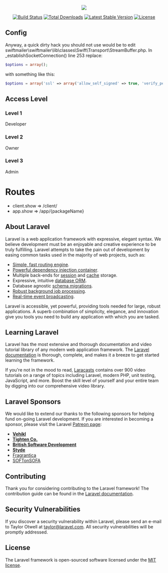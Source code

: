 <p align="center"><img src="https://laravel.com/assets/img/components/logo-laravel.svg"></p>

<p align="center">
<a href="https://travis-ci.org/laravel/framework"><img src="https://travis-ci.org/laravel/framework.svg" alt="Build Status"></a>
<a href="https://packagist.org/packages/laravel/framework"><img src="https://poser.pugx.org/laravel/framework/d/total.svg" alt="Total Downloads"></a>
<a href="https://packagist.org/packages/laravel/framework"><img src="https://poser.pugx.org/laravel/framework/v/stable.svg" alt="Latest Stable Version"></a>
<a href="https://packagist.org/packages/laravel/framework"><img src="https://poser.pugx.org/laravel/framework/license.svg" alt="License"></a>
</p>

## Config

Anyway, a quick dirty hack you should not use would be to edit
swiftmailer\swiftmailer\lib\classes\Swift\Transport\StreamBuffer.php. In _establishSocketConnection() line 253 replace:

```php
$options = array();
```

with something like this:

```php
$options = array('ssl' => array('allow_self_signed' => true, 'verify_peer' => false));
```

## Access Level

### Level 1

Developer

### Level 2

Owner

### Level 3

Admin

# Routes

* client.show => /client/
* app.show => /app/{packageName}

## About Laravel

Laravel is a web application framework with expressive, elegant syntax. We believe development must be an enjoyable and
creative experience to be truly fulfilling. Laravel attempts to take the pain out of development by easing common tasks
used in the majority of web projects, such as:

- [Simple, fast routing engine](https://laravel.com/docs/routing).
- [Powerful dependency injection container](https://laravel.com/docs/container).
- Multiple back-ends for [session](https://laravel.com/docs/session) and [cache](https://laravel.com/docs/cache)
  storage.
- Expressive, intuitive [database ORM](https://laravel.com/docs/eloquent).
- Database agnostic [schema migrations](https://laravel.com/docs/migrations).
- [Robust background job processing](https://laravel.com/docs/queues).
- [Real-time event broadcasting](https://laravel.com/docs/broadcasting).

Laravel is accessible, yet powerful, providing tools needed for large, robust applications. A superb combination of
simplicity, elegance, and innovation give you tools you need to build any application with which you are tasked.

## Learning Laravel

Laravel has the most extensive and thorough documentation and video tutorial library of any modern web application
framework. The [Laravel documentation](https://laravel.com/docs) is thorough, complete, and makes it a breeze to get
started learning the framework.

If you're not in the mood to read, [Laracasts](https://laracasts.com) contains over 900 video tutorials on a range of
topics including Laravel, modern PHP, unit testing, JavaScript, and more. Boost the skill level of yourself and your
entire team by digging into our comprehensive video library.

## Laravel Sponsors

We would like to extend our thanks to the following sponsors for helping fund on-going Laravel development. If you are
interested in becoming a sponsor, please visit the Laravel [Patreon page](http://patreon.com/taylorotwell):

- **[Vehikl](http://vehikl.com)**
- **[Tighten Co.](https://tighten.co)**
- **[British Software Development](https://www.britishsoftware.co)**
- **[Styde](https://styde.net)**
- [Fragrantica](https://www.fragrantica.com)
- [SOFTonSOFA](https://softonsofa.com/)

## Contributing

Thank you for considering contributing to the Laravel framework! The contribution guide can be found in
the [Laravel documentation](http://laravel.com/docs/contributions).

## Security Vulnerabilities

If you discover a security vulnerability within Laravel, please send an e-mail to Taylor Otwell at taylor@laravel.com.
All security vulnerabilities will be promptly addressed.

## License

The Laravel framework is open-sourced software licensed under the [MIT license](http://opensource.org/licenses/MIT).
